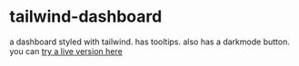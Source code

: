 # tailwind-dashboard
a dashboard styled with tailwind. has tooltips. also has a darkmode button. 
you can [try a live version here](https://marvelous-faloodeh-5c3ced.netlify.app/)
